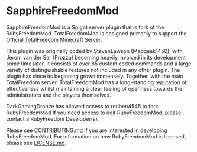 # SapphireFreedomMod #

SapphireFreedomMod is a Spigot server plugin that is fork of the RubyFreedomMod.
TotalFreedomMod  is designed primarily to support the [Official TotalFreedom Minecraft Server](http://totalfreedom.me/).

This plugin was originally coded by StevenLawson (Madgeek1450), with Jerom van der Sar (Prozza) becoming heavily involved in its development some time later. It consists of over 85 custom coded commands and a large variety of distinguishable features not included in any other plugin. The plugin has since its beginning grown immensely. Together, with the main TotalFreedom server, TotalFreedomMod has a long-standing reputation of effectiveness whilst maintaining a clear feeling of openness towards the administrators and the players themselves.

DarkGamingDronze has allowed access to reuben4545 to fork RubyFreedomMod
If you need access to edit RubyFreedomMod, please contact a RubyFreedom Developer(s).

Please see [CONTRIBUTING.md](CONTRIBUTING.md) if you are interested in developing RubyFreedomMod. For information on how RubyFreedomMod is licensed, please see [LICENSE.md](LICENSE.md).
